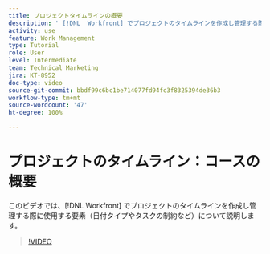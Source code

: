 ```yaml
---
title: プロジェクトタイムラインの概要
description: ' [!DNL  Workfront] でプロジェクトのタイムラインを作成し管理する際に使用する要素（日付タイプやタスクの制約など）について説明します。'
activity: use
feature: Work Management
type: Tutorial
role: User
level: Intermediate
team: Technical Marketing
jira: KT-8952
doc-type: video
source-git-commit: bbdf99c6bc1be714077fd94fc3f8325394de36b3
workflow-type: tm+mt
source-wordcount: '47'
ht-degree: 100%

---
```


# プロジェクトのタイムライン：コースの概要

このビデオでは、[!DNL  Workfront] でプロジェクトのタイムラインを作成し管理する際に使用する要素（日付タイプやタスクの制約など）について説明します。

>[!VIDEO](https://video.tv.adobe.com/v/335212/?quality=12&learn=on&enablevpops=1)
